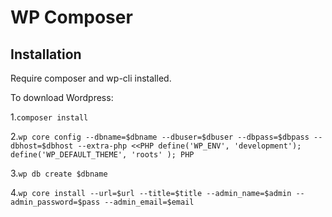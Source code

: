 # WP Composer 

## Installation

Require composer and wp-cli installed.

To download Wordpress:

1.`composer install`

2.`wp core config --dbname=$dbname --dbuser=$dbuser --dbpass=$dbpass --dbhost=$dbhost --extra-php <<PHP
define('WP_ENV', 'development');
define('WP_DEFAULT_THEME', 'roots' );
PHP`

3.`wp db create $dbname`

4.`wp core install --url=$url --title=$title --admin_name=$admin --admin_password=$pass --admin_email=$email`

